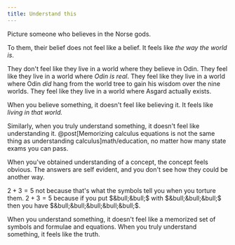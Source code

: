 ```yaml
---
title: Understand this
---
```

Picture someone who believes in the Norse gods.

To them, their belief does not feel like a belief. It feels like *the way the world is*.

They don't feel like they live in a world where they believe in Odin. They feel like they live in a world where *Odin is real*. They feel like they live in a world where Odin *did* hang from the world tree to gain his wisdom over the nine worlds. They feel like they live in a world where Asgard actually exists.

When you believe something, it doesn't feel like believing it. It feels like *living in that world.*

Similarly, when you truly understand something, it doesn't feel like understanding it. @post[Memorizing calculus equations is not the same thing as understanding calculus]math/education, no matter how many state exams you can pass.

When you've obtained understanding of a concept, the concept feels obvious. The answers are self evident, and you don't see how they could be another way.

$2 + 3 = 5$ not because that's what the symbols tell you when you torture them. $2 + 3 = 5$ because if you put $&bull;&bull;$ with $&bull;&bull;&bull;$ then you have $&bull;&bull;&bull;&bull;&bull;$.

When you understand something, it doesn't feel like a memorized set of symbols and formulae and equations. When you truly understand something, it feels like the truth.

